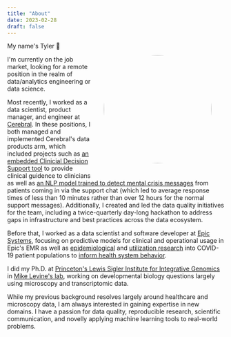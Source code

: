 ```yaml
---
title: "About"
date: 2023-02-28
draft: false
---
```

<img style="float:right;border-radius: 50%;margin:30px" src="../images/headshot.png" height=250/> 

My name's Tyler <html>&#128075;</html>

I'm currently on the job market, looking for a remote position in the realm of data/analytics engineering or data science. 

Most recently, I worked as a data scientist, product manager, and engineer at [Cerebral](https://cerebral.com). In these positions, I both managed and implemented Cerebral's data products arm, which included projects such as [an embedded Clinicial Decision Support tool](https://www.fiercehealthcare.com/health-tech/embattled-startup-cerebral-tripling-down-clinical-quality-efforts-ceo-says-amid-0#:~:text=The%20company%20built%20a%20clinical%20decision%20support%20tool%20to%20encourage%20clinicians%20to%20follow%20evidence%2Dbased%20decisions%20and%20provide%20clinical%20guidelines%20for%20prescribing%20patterns%2C%20Mou%C2%A0said.) to provide clinical guidence to clinicians as well as [an NLP model trained to detect mental crisis messages](https://cerebral.com/blog/how-cerebral-is-improving-response-times-to-help-patients-in-crisis) from patients coming in via the support chat (which led to average response times of less than 10 minutes rather than over 12 hours for the normal support messages). Additionally, I created and led the data quality initiatives for the team, including a twice-quarterly day-long hackathon to address gaps in infrastructure and best practices across the data ecosystem.

Before that, I worked as a data scientist and software developer at [Epic Systems](https://epic.com), focusing on predictive models for clinical and operational usage in Epic's EMR as well as [epidemiological](https://epicresearch.org/articles/sepsis-and-mortality-rates-are-higher-in-patients-hospitalized-for-covid-19-than-for-influenza) and [utilization research](https://www.kff.org/health-costs/issue-brief/how-were-hospital-admissions-impacted-by-covid-19-trends-in-overall-and-non-covid-19-hospital-admissions-through-august-8-2020/) into COVID-19 patient populations to [inform health system behavior](https://epicresearch.org/articles/cancer-screenings-are-still-lagging). 

I did my Ph.D. at [Princeton's Lewis Sigler Institute for Integrative Genomics](https://lsi.princeton.edu/) in [Mike Levine's lab](https://mikelevinelab.com/), working on developmental biology questions largely using microscopy and transcriptomic data. 

While my previous background resolves largely around healthcare and microscopy data, I am always interested in gaining expertise in new domains. I have a passion for data quality, reproducible research, scientific communication, and novelly applying machine learning tools to real-world problems. 